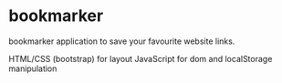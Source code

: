 # bookmarker

bookmarker application to save your favourite website links.

HTML/CSS (bootstrap) for layout
JavaScript for dom and localStorage manipulation
